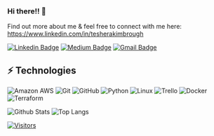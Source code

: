 <!-- LUIT GitHub Profile Template -->

<!-- Keep "Hi there" or replace it with a greeting of your own! -->

### Hi there!! 👋

<!-- Hi! My name is Teshera Kimbrough!  I am interested in Cloud Computing, Linux, and Staying Curious! -->

Find out more about me & feel free to connect with me here: https://www.linkedin.com/in/tesherakimbrough

<!-- Replace the fields below with the information requested. Remember to remove the encapsulating <> characters. For spaces in names, use %20 (e.g. Broadus%20Palmer) -->

[![Linkedin Badge](https://img.shields.io/badge/-Teshera%20Kimbrough-blue?style=flat-square&logo=Linkedin&logoColor=white&link=https://www.linkedin.com/in/tesherakimbrough)](https://www.linkedin.com/in/teshera.kimbrough)
[![Medium Badge](https://img.shields.io/badge/Teshera%20Kimbrough-12100E?style=flat-square&logo=medium&logoColor=white&link=https://www.medium.com/@teshera.kimbrough)](https://medium.com/@teshera.kimbrough)
[![Gmail Badge](https://img.shields.io/badge/-<teshera.kimbrough@gmail.com>-c14438?style=flat-square&logo=Gmail&logoColor=white&link=mailto:<teshera.kimbrough@gmail.com>)](mailto:teshera.kimbrough@gmail.com)

## ⚡ Technologies

<!-- Check out the Badges folder for more badges -->

![Amazon AWS](https://img.shields.io/badge/Amazon%20AWS-232F3E?style=flat-square&logo=amazon-aws)
![Git](https://img.shields.io/badge/-Git-black?style=flat-square&logo=git)
![GitHub](https://img.shields.io/badge/-GitHub-181717?style=flat-square&logo=github)
![Python](https://img.shields.io/badge/-Python-black?style=flat-square&logo=Python)
![Linux](https://img.shields.io/badge/Linux-FCC624?style=flat-square&logo=linux&logoColor=black)
![Trello](https://img.shields.io/badge/Trello-%23026AA7.svg?style=flat-square&logo=Trello&logoColor=white)
![Docker](https://img.shields.io/badge/docker-%230db7ed.svg?style=for-the-badge&logo=docker&logoColor=white)
![Terraform](https://img.shields.io/badge/terraform-%235835CC.svg?style=for-the-badge&logo=terraform&logoColor=white)

<!-- Replace the fields below with the information requested. Remember to remove the encapsulating <> characters. -->

![Github Stats](https://github-readme-stats.vercel.app/api?username=tkimbro&count_private=true&show_icons=true&include_all_commits=true)
![Top Langs](https://github-readme-stats.vercel.app/api/top-langs/?username=tkimbro&hide=TeX&layout=compact)


[![Visitors](https://api.visitorbadge.io/api/visitors?path=<tkimbro>%2F<tkimbro>&label=VISITORS&countColor=%23263759)](https://visitorbadge.io/status?path=<tkimbro>%2Ftkimbro)
